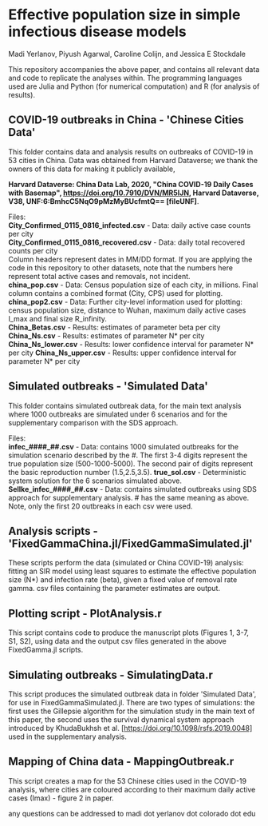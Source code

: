 # Effective population size in simple infectious disease models

Madi Yerlanov, Piyush Agarwal, Caroline Colijn, and Jessica E Stockdale

This repository accompanies the above paper, and contains all relevant data and code to replicate the analyses within. The programming languages used are Julia and Python (for numerical computation) and R (for analysis of results).

## COVID-19 outbreaks in China - 'Chinese Cities Data'

This folder contains data and analysis results on outbreaks of COVID-19 in 53 cities in China. Data was obtained from Harvard Dataverse; we thank the owners of this data for making it publicly available, 

**Harvard Dataverse: China Data Lab, 2020, "China COVID-19 Daily Cases with Basemap", https://doi.org/10.7910/DVN/MR5IJN, Harvard Dataverse, V38, UNF:6:BmhcC5NqO9pMzMyBUcfmtQ== [fileUNF]**.  

Files:  
**City_Confirmed_0115_0816_infected.csv**  - Data: daily active case counts per city  
**City_Confirmed_0115_0816_recovered.csv** - Data: daily total recovered counts per city   
Column headers represent dates in MM/DD format. If you are applying the code in this repository to other datasets, note that the numbers here represent total active cases and removals, not incident.  
**china_pop.csv** - Data: Census population size of each city, in millions. Final column contains a combined format (City, CPS) used for plotting.  
**china_pop2.csv** - Data: Further city-level information used for plotting: census population size, distance to Wuhan, maximum daily active cases I_max and final size R_infinity.  
**China_Betas.csv** - Results: estimates of parameter beta per city
**China_Ns.csv** - Results: estimates of parameter N* per city
**China_Ns_lower.csv** - Results: lower confidence interval for parameter N* per city
**China_Ns_upper.csv** - Results: upper confidence interval for parameter N* per city

## Simulated outbreaks - 'Simulated Data'

This folder contains simulated outbreak data, for the main text analysis where 1000 outbreaks are simulated under 6 scenarios and for the supplementary comparison with the SDS approach. 

Files:  
**infec_####_##.csv** - Data: contains 1000 simulated outbreaks for the simulation scenario described by the #. The first 3-4 digits represent the true population size (500-1000-5000). The second pair of digits represent the basic reproduction number (1.5,2.5,3.5).
**true_sol.csv** - Deterministic system solution for the 6 scenarios simulated above.
**Sellke_infec_####_##.csv** -  Data: contains simulated outbreaks using SDS approach for supplementary analysis. # has the same meaning as above. Note, only the first 20 outbreaks in each csv were used.

## Analysis scripts - 'FixedGammaChina.jl/FixedGammaSimulated.jl'
These scripts perform the data (simulated or China COVID-19) analysis: fitting an SIR model using least squares to estimate the effective population size (N*) and infection rate (beta), given a fixed value of removal rate gamma. csv files containing the parameter estimates are output. 

## Plotting script - PlotAnalysis.r 
This script contains code to produce the manuscript plots (Figures 1, 3-7, S1, S2), using data and the output csv files generated in the above FixedGamma.jl scripts. 

## Simulating outbreaks - SimulatingData.r 
This script produces the simulated outbreak data in folder 'Simulated Data', for use in FixedGammaSimulated.jl. There are two types of simulations: the first uses the Gillepsie algorithm for the simulation study in the main text of this paper, the second uses the survival dynamical system approach introduced by KhudaBukhsh et al. [https://doi.org/10.1098/rsfs.2019.0048] used in the supplementary analysis.

## Mapping of China data - MappingOutbreak.r
This script creates a map for the 53 Chinese cities used in the COVID-19 analysis, where cities are coloured according to their maximum daily active cases (Imax) - figure 2 in paper.

any questions can be addressed to madi dot yerlanov dot colorado dot edu
